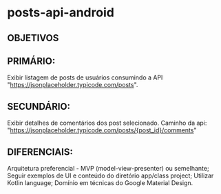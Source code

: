 # posts-api-android

## OBJETIVOS

## PRIMÁRIO:
Exibir listagem de posts de usuários consumindo a API "https://jsonplaceholder.typicode.com/posts".

## SECUNDÁRIO:
Exibir detalhes de comentários dos post selecionado.
Caminho da api: "https://jsonplaceholder.typicode.com/posts/{post_id}/comments"

## DIFERENCIAIS:
Arquitetura preferencial - MVP (model-view-presenter) ou semelhante;
Seguir exemplos de UI e conteúdo do diretório app/class project;
Utilizar Kotlin language;
Domínio em técnicas do Google Material Design.
